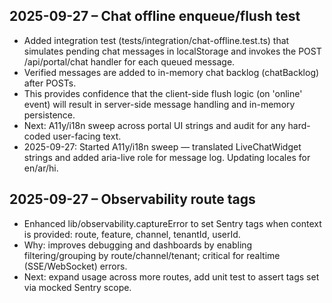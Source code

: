 ## 2025-09-27 – Chat offline enqueue/flush test
- Added integration test (tests/integration/chat-offline.test.ts) that simulates pending chat messages in localStorage and invokes the POST /api/portal/chat handler for each queued message.
- Verified messages are added to in-memory chat backlog (chatBacklog) after POSTs.
- This provides confidence that the client-side flush logic (on 'online' event) will result in server-side message handling and in-memory persistence.
- Next: A11y/i18n sweep across portal UI strings and audit for any hard-coded user-facing text.
- 2025-09-27: Started A11y/i18n sweep — translated LiveChatWidget strings and added aria-live role for message log. Updating locales for en/ar/hi.

## 2025-09-27 – Observability route tags
- Enhanced lib/observability.captureError to set Sentry tags when context is provided: route, feature, channel, tenantId, userId.
- Why: improves debugging and dashboards by enabling filtering/grouping by route/channel/tenant; critical for realtime (SSE/WebSocket) errors.
- Next: expand usage across more routes, add unit test to assert tags set via mocked Sentry scope.
